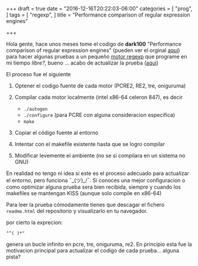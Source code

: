 +++
draft = true
date = "2016-12-16T20:22:03-06:00"
categories = [
  "prog",
]
tags = [
  "regexp",
]
title = "Performance comparison of regular expression engines"

+++

Hola gente, hace unos meses tome el codigo de **dark100** "Performance
comparison of regular expression engines" (pueden ver el orginal
[aqui](http://sljit.sourceforge.net/regex_perf.html)) para hacer algunas pruebas
a un pequeño [motor regexp](https://github.com/nasciiboy/RecursiveRegexpRaptor)
que programe en mi tiempo *libre?*, bueno ... acabo de actualizar la prueba
([aqui](https://github.com/nasciiboy/RecursiveRegexpRaptor-vs-Benchmarks))

El proceso fue el siguiente

1. Optener el codigo fuente de cada motor (PCRE2, RE2, tre, oniguruma)

2. Compilar cada motor localmente (intel x86-64 celeron 847), es
   decir

   * `./autogen`
   * `./configure` (para PCRE con alguna consideracion especifica)
   * `make`

3. Copiar el código fuente al entorno

4. Intentar con el makefile existente hasta que se logro compilar

5. Modificar levemente el ambiente (no se si compilara en un sistema no GNU)


En realidad no tengo ni idea si este es el proceso adecuado para actualizar el
entorno, pero funciona ¯\_(ツ)_/¯. Si conoces una mejor configuracion o como
optimizar alguna prueba sera bien recibida, siempre y cuando los makefiles se
mantengan KISS (aunque solo compile en x86-64)

Para leer la prueba cómodamente tienes que descagar el fichero `readme.html` del
repositorio y visualizarlo en tu navegador.

por cierto la exprecion:

    "^( )*"

genera un bucle infinito en pcre, tre, oniguruma, re2. En principio esta fue la
motivacion principal para actualizar el codigo de cada prueba... alguna pista?
